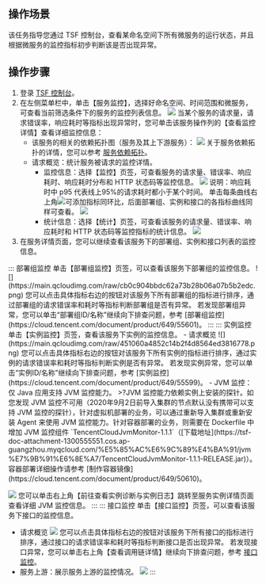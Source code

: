 ## 操作场景

该任务指导您通过 TSF 控制台，查看某命名空间下所有微服务的运行状态，并且根据微服务的监控指标初步判断该是否出现异常。

## 操作步骤

1. 登录 [TSF 控制台](https://console.cloud.tencent.com/tsf/index)。
2. 在左侧菜单栏中，单击【服务监控】，选择好命名空间、时间范围和微服务，可查看当前筛选条件下的服务的监控列表信息。
   ![](https://main.qcloudimg.com/raw/dec33c0dc44aeedb3332c4162ee0e2f5.png)
   当某个服务的请求量，请求错误率，响应耗时等指标出现异常时，您可单击该服务操作列的【查看监控详情】查看详细监控信息：
   - 该服务的相关的依赖拓扑图（服务及其上下游服务）：
     ![](https://main.qcloudimg.com/raw/68dcf8083164770f87c32b9bef207375.png)
     关于服务依赖拓扑的详情，您可以参考 [服务依赖拓扑](https://cloud.tencent.com/document/product/649/15544)。
   - 请求概览：统计服务被请求的监控详情。
     - 监控信息：选择【监控】页签，可查看服务的请求量、错误率、响应耗时、响应耗时分布和 HTTP 状态码等监控信息。
       ![](https://main.qcloudimg.com/raw/c1b6590090522a024c97fd330ec3a5da.png)
       说明：响应耗时中 p95 代表线上95%的请求耗时都小于某个时间。
       单击每条曲线右上角![](https://main.qcloudimg.com/raw/7d2ae79ec8e992ec9252d909e74423e9.png)可添加指标同环比，后面部署组、实例和接口的各指标曲线同样可查看。
       ![](https://main.qcloudimg.com/raw/b876cd603460c0522f6271bb07825df0.png)
     - 统计信息：选择【统计】页签，可查看该服务的请求量、错误率、响应耗时和 HTTP 状态码等监控指标的统计信息。
       ![](https://main.qcloudimg.com/raw/f03c0fcab5ae09703aa47764580253d9.png)
3. 在服务详情页面，您可以继续查看该服务下的部署组、实例和接口列表的监控信息。
<dx-tabs>
::: 部署组监控
单击【部署组监控】页签，可以查看该服务下部署组的监控信息。
![](https://main.qcloudimg.com/raw/cb0c904bbdc62a73b28b06a07b5b2edc.png)
您可以点击具体指标右边的按钮对该服务下所有部署组的指标进行排序，通过部署组的请求错误率和耗时等指标判断部署组是否有异常。
若发现部署组异常，您可以单击“部署组ID/名称”继续向下排查问题，参考 [部署组监控](https://cloud.tencent.com/document/product/649/55601)。
:::
::: 实例监控
单击【实例监控】页签，查看该服务下实例的监控信息。
- 请求概览
 ![](https://main.qcloudimg.com/raw/451060a4852c14b2f4d8564ed3816778.png)
 您可以点击具体指标右边的按钮对该服务下所有实例的指标进行排序，通过实例的请求错误率和耗时等指标判断实例是否有异常。
 若发现实例异常，您可以单击“实例ID/名称”继续向下排查问题，参考 [实例监控](https://cloud.tencent.com/document/product/649/55599)。
- JVM 监控：仅 Java 应用支持 JVM 监控能力。
 >?JVM 监控能力依赖实例上安装的探针。如您发现 JVM 监控不可用（2020年9月2日前导入集群的节点默认没有携带可以支持 JVM 监控的探针），针对虚拟机部署的业务，可以通过重新导入集群或重新安装 Agent 来使用 JVM 监控能力。针对容器部署的业务，则需要在 Dockerfile 中增加 JVM 监控组件 `TencentCloudJvmMonitor-1.1.1`（[下载地址](https://tsf-doc-attachment-1300555551.cos.ap-guangzhou.myqcloud.com/%E5%85%AC%E6%9C%89%E4%BA%91/jvm%E7%9B%91%E6%8E%A7/TencentCloudJvmMonitor-1.1.1-RELEASE.jar)）。容器部署详细操作请参考 [制作容器镜像](https://cloud.tencent.com/document/product/649/50610)。

 ![](https://main.qcloudimg.com/raw/c71d0d6453258196cc076db5161a7a79.png)
 您可以单击右上角【前往查看实例诊断与实例日志】跳转至服务实例详情页面查看详细 JVM 监控信息。
:::
::: 接口监控
单击【接口监控】页签，可以查看该服务下接口的监控信息。
- 请求概览
 ![](https://main.qcloudimg.com/raw/77fdba752626399f6a17cd2d37095184.png)
 您可以点击具体指标右边的按钮对该服务下所有接口的指标进行排序，通过接口的请求错误率和耗时等指标判断接口是否出现异常。
 若发现接口异常，您可以单击右上角【查看调用链详情】继续向下排查问题，参考 [接口监控](https://cloud.tencent.com/document/product/649/55600)。
- 服务上游：展示服务上游的监控情况。
 ![](https://main.qcloudimg.com/raw/a002773f54e99ef3d89c274dd82112b1.png)
:::
</dx-tabs>


     

